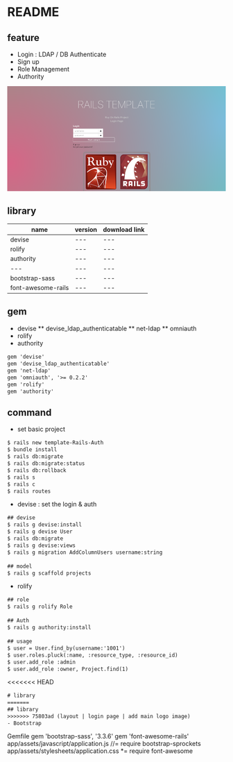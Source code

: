 # README


## feature
- Login : LDAP / DB Authenticate
- Sign up
- Role Management
- Authority

![rails-intro-login](/docs/images/intro_login.png)


## library

| name | version  | download link |
| --- | --- | --- |
| devise | --- | --- |
| rolify | --- | --- |
| authority | --- | --- |
| --- | --- | --- |
| bootstrap-sass | --- | --- |
| font-awesome-rails | --- | --- |

## gem
- devise
** devise_ldap_authenticatable
** net-ldap
** omniauth
- rolify
- authority
``` 
gem 'devise'
gem 'devise_ldap_authenticatable'
gem 'net-ldap'
gem 'omniauth', '>= 0.2.2'
gem 'rolify'
gem 'authority'
```


## command

- set basic project
```
$ rails new template-Rails-Auth
$ bundle install
$ rails db:migrate
$ rails db:migrate:status
$ rails db:rollback
$ rails s
$ rails c
$ rails routes

```

- devise : set the login & auth
```
## devise
$ rails g devise:install
$ rails g devise User
$ rails db:migrate 
$ rails g devise:views
$ rails g migration AddColumnUsers username:string

## model
$ rails g scaffold projects  
```

- rolify
```
## role
$ rails g rolify Role

## Auth
$ rails g authority:install 

## usage
$ user = User.find_by(username:'1001')
$ user.roles.pluck(:name, :resource_type, :resource_id)
$ user.add_role :admin
$ user.add_role :owner, Project.find(1)

```

<<<<<<< HEAD
```
# library
=======
## library
>>>>>>> 75803ad (layout | login page | add main logo image)
- Bootstrap
```
Gemfile
  gem 'bootstrap-sass', '3.3.6'
  gem 'font-awesome-rails'
app/assets/javascript/application.js
  //= require bootstrap-sprockets
app/assets/stylesheets/application.css
  *= require font-awesome
```
